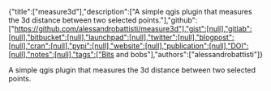 {"title":["measure3d"],"description":["A simple qgis plugin that measures the 3d distance between two selected points."],"github":["https://github.com/alessandrobattisti/measure3d"],"gist":[null],"gitlab":[null],"bitbucket":[null],"launchpad":[null],"twitter":[null],"blogpost":[null],"cran":[null],"pypi":[null],"website":[null],"publication":[null],"DOI":[null],"notes":[null],"tags":["Bits and bobs"],"authors":["alessandrobattisti"]}

A simple qgis plugin that measures the 3d distance between two selected points.